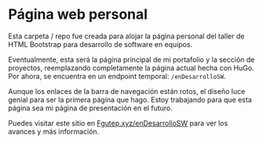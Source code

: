 # Página web personal

Esta carpeta / repo fue creada para alojar la página personal del taller de HTML Bootstrap para desarrollo de software en equipos. 

Eventualmente, esta será la página principal de mi portafolio y la sección de proyectos, reemplazando completamente la página actual hecha con HuGo. Por ahora, se encuentra en un endpoint temporal: `/enDesarrolloSW`.

Aunque los enlaces de la barra de navegación están rotos, el diseño luce genial para ser la primera página que hago. Estoy trabajando para que esta página sea mi página de presentación en el futuro.

Puedes visitar este sitio en [Fgutep.xyz/enDesarrolloSW](https://fgutep.xyz/enDesarrolloSW) para ver los avances y más información.